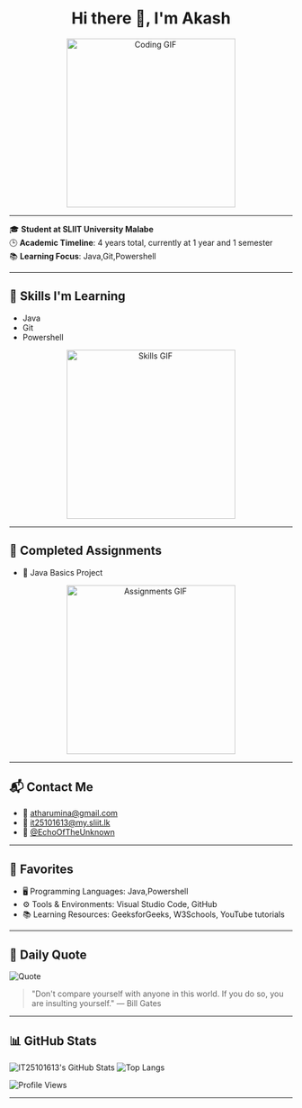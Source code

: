 <h1 align="center">Hi there 👋, I'm Akash </h1>
<p align="center">
  <img src="https://media.giphy.com/media/qgQUggAC3Pfv687qPC/giphy.gif" width="300" alt="Coding GIF">
</p>

---

🎓 **Student at SLIIT University Malabe**  
🕒 **Academic Timeline**: 4 years total, currently at 1 year and 1 semester  
📚 **Learning Focus**: Java,Git,Powershell

---

## 🧠 Skills I'm Learning
- Java
- Git
- Powershell

<p align="center">
  <img src="https://media.giphy.com/media/LMcB8XospGZO8UQq87/giphy.gif" width="300" alt="Skills GIF">
</p>

---

## 💼 Completed Assignments
- 📘 Java Basics Project  

<p align="center">
  <img src="https://media.giphy.com/media/3o7aD2saalBwwftBIY/giphy.gif" width="300" alt="Assignments GIF">
</p>

---

## 📬 Contact Me
- 📧 [atharumina@gmail.com](mailto:atharumina@gmail.com)  
- 📧 [it25101613@my.sliit.lk](mailto:it25101613@my.sliit.lk)  
- 💬 [@EchoOfTheUnknown](https://t.me/EchoOfTheUnknown)

---

## 🌟 Favorites
- 🖥️ Programming Languages: Java,Powershell
- ⚙️ Tools & Environments: Visual Studio Code, GitHub
- 📚 Learning Resources: GeeksforGeeks, W3Schools, YouTube tutorials

---

## 💬 Daily Quote
![Quote](https://quotes-github-readme.vercel.app/api?type=horizontal&theme=dark)

> "Don't compare yourself with anyone in this world. If you do so, you are insulting yourself." — Bill Gates

---

## 📊 GitHub Stats
![IT25101613's GitHub Stats](https://github-readme-stats.vercel.app/api?username=IT25101613&show_icons=true&theme=nord)
![Top Langs](https://github-readme-stats.vercel.app/api/top-langs/?username=IT25101613&layout=compact&theme=nord)

![Profile Views](https://komarev.com/ghpvc/?username=IT25101613&color=blue)

---

